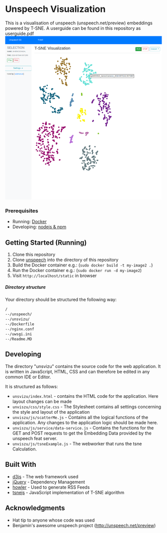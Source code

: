 # Unspeech Visualization

This is a visualisation of unspeech (unspeech.net/preview) embeddings powered by T-SNE. A userguide can be found in this repository as userguide.pdf 
![](preview.png)
### Prerequisites
* Running:  [Docker](http://docker.io)
* Developing: [nodejs & npm](https://nodejs.org/en/)

## Getting Started (Running)

1. Clone this repository
2. Clone [unspeech](https://gitlab.com/milde/unspeech) into the directory of this repository
3. Build the Docker container e.g.: (```sudo docker build -t my-image2 .```)
4. Run the Docker container e.g.: (```sudo docker run -d my-image2```)
5. Visit ```http://localhost/static``` in browser

##### Directory structure
Your directory should be structured the following way:
```
/
--/unspeech/
--/unsvizu/
--/Dockerfile
--/nginx.conf
--/uwsgi.ini
--/Readme.MD
```
## Developing
The directory "unsvizu" contains the source code for the web application. It is written in JavaScript, HTML, CSS and can therefore be edited in any common IDE or Editor.

It is structured as follows:

* ```unsvizu/index.html``` - contains the HTML code for the application. Here layout changes can be made
* ```unviszu/css/style.css``` - The Stylesheet contains all settings concerning the style and layout of the application
* ```unviszu/js/scatterMe.js``` - Contains all the logical functions of the application. Any changes to the application logic should be made here.
* ```unviszu/js/service/data-service.js``` - Contains the functions for the GET and POST requests to get the Embedding Data provided by the unspeech feat server. 
* ```unviszu/js/tsneExample.js``` - The webworker that runs the tsne Calculation.

## Built With

* [d3js](http://www.dropwizard.io/1.0.2/docs/) - The web framework used
* [jQuery](https://maven.apache.org/) - Dependency Management
* [howler](https://rometools.github.io/rome/) - Used to generate RSS Feeds
* [tsnejs](https://github.com/scienceai/tsne-js) - JavaScript implementation of T-SNE algorithm

## Acknowledgments

* Hat tip to anyone whose code was used
* Benjamin's awesome unspeech project (http://unspeech.net/preview)
